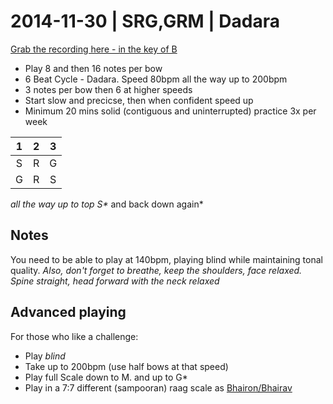 # 2014-11-30 | SRG,GRM | Dadara

[Grab the recording here - in the key of B](https://www.dropbox.com/s/ypb3fyuy0ku2jfr/2014-11-30_srg-grm_dadara.MP3?dl=0)

- Play 8 and then 16 notes per bow
- 6 Beat Cycle - Dadara.  Speed 80bpm all the way up to 200bpm
- 3 notes per bow then 6 at higher speeds
- Start slow and precicse, then when confident speed up
- Minimum 20 mins solid (contiguous and uninterrupted) practice 3x per week

1 | 2 | 3 |
:-: | :-: | :-: 
S | R | G | 
G | R | S | 

*all the way up to top S\** and back down again*

## Notes
You need to be able to play at 140bpm, playing blind while maintaining tonal quality. 
*Also, don't forget to breathe, keep the shoulders, face relaxed.  Spine straight, head forward with the neck relaxed*

## Advanced playing
For those who like a challenge:
- Play *blind*
- Take up to 200bpm (use half bows at that speed)
- Play full Scale down to M. and up to G\*
- Play in a 7:7 different (sampooran) raag scale as [Bhairon/Bhairav](http://en.wikipedia.org/wiki/Bhairav_(raga))  
